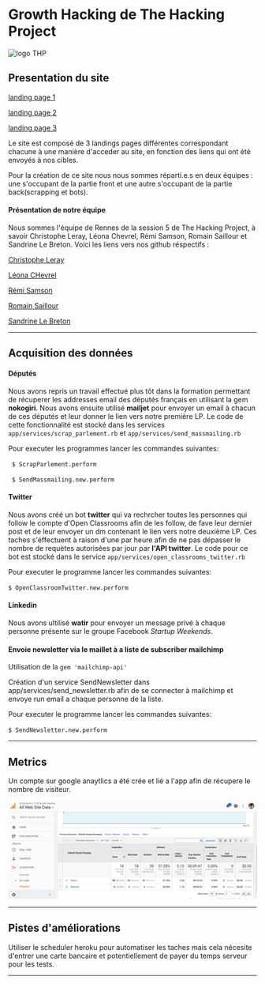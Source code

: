 # Growth Hacking de The Hacking Project
![logo THP](https://www.thehackingproject.org/assets/thp-logo-5f2f06c9444205a88123ca1de74646970e5a1dfb03698d02db33e5e62a60d6cd.png)

## Presentation du site
[landing page 1](https://thp-rennes-growth-hacking.herokuapp.com)

[landing page 2](https://thp-rennes-growth-hacking.herokuapp.com/twitter)

[landing page 3](https://thp-rennes-growth-hacking.herokuapp.com/linkedin)


Le site est composé de 3 landings pages différentes correspondant chacune à une manière d'acceder au site, en fonction des liens qui ont été envoyés à nos cibles.

Pour la création de ce site nous nous sommes réparti.e.s en deux équipes : une s'occupant de la partie front et une autre s'occupant de la partie back(scrapping et bots).

#### Présentation de notre équipe

Nous sommes l'équipe de Rennes de la session 5 de The Hacking Project, à savoir Christophe Leray, Léona Chevrel, Rémi Samson, Romain Saillour et Sandrine Le Breton. Voici les liens vers nos github réspectifs :

[Christophe Leray](https://github.com/christopheleray)

[Léona CHevrel](https://github.com/RainbowQuartz)

[Rémi Samson](https://github.com/breizzh)

[Romain Saillour](https://github.com/RomainSai)

[Sandrine Le Breton](https://github.com/Ertemelle)
*****
## Acquisition des données

#### Députés

Nous avons repris un travail effectué plus tôt dans la formation permettant de récuperer les addresses email des députés français en utilisant la gem **nokogiri**.
Nous avons ensuite utilisé **mailjet** pour envoyer un email à chacun de ces députés et leur donner le lien vers notre première LP.
Le code de cette fonctionnalité est stocké dans les services `app/services/scrap_parlement.rb` et `app/services/send_massmailing.rb`

Pour executer les programmes lancer les commandes suivantes: 

` $ ScrapParlement.perform`

` $ SendMassmailing.new.perform`

#### Twitter

Nous avons créé un bot **twitter** qui va rechrcher toutes les personnes qui follow le compte d'Open Classrooms afin de les follow, de fave leur dernier post et de leur envoyer un dm contenant le lien vers notre deuxième LP.
Ces taches s'éffectuent à raison d'une par heure afin de ne pas dépasser le nombre de requètes autorisées par jour par **l'API twitter**.
Le code pour ce bot est stocké dans le service `app/services/open_classrooms_twitter.rb`

Pour executer le programme lancer les commandes suivantes: 

`$ OpenClassroomTwitter.new.perform`

#### Linkedin

Nous avons ultilisé **watir** pour envoyer un message privé à chaque personne présente sur le groupe Facebook *Startup Weekends*.

#### Envoie newsletter via le maillet à a liste de subscriber mailchimp

Utilisation de la `gem 'mailchimp-api'`

Création d'un service SendNewsletter dans app/services/send_newsletter.rb afin de se connecter à mailchimp et envoye run email a chaque personne de la liste.

Pour executer le programme lancer les commandes suivantes: 

` $ SendNewsletter.new.perform `


*****
## Metrics

Un compte sur google anaytlics a  été crée et lié a l'app afin de récupere le nombre de visiteur. 

![Screenshot Google Analytics](app/assets/images/google-analytics.png)
*****
## Pistes d'améliorations
Utiliser le scheduler heroku pour automatiser les taches mais cela nécesite d'entrer une carte bancaire et potentiellement de payer du temps serveur pour les tests. 

*****
